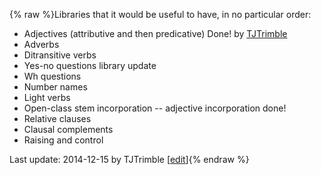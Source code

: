{% raw %}Libraries that it would be useful to have, in no particular order:

- <span class="strike">Adjectives (attributive and then
predicative)</span> Done! by
[TJTrimble](http://moin.delph-in.net/TJTrimble)
- Adverbs
- Ditransitive verbs
- Yes-no questions library update
- Wh questions
- Number names
- Light verbs
- Open-class stem incorporation -- adjective incorporation done!
- Relative clauses
- Clausal complements
- Raising and control

Last update: 2014-12-15 by TJTrimble [[edit](https://github.com/delph-in/docs/wiki/MatrixLibraryWishList/_edit)]{% endraw %}